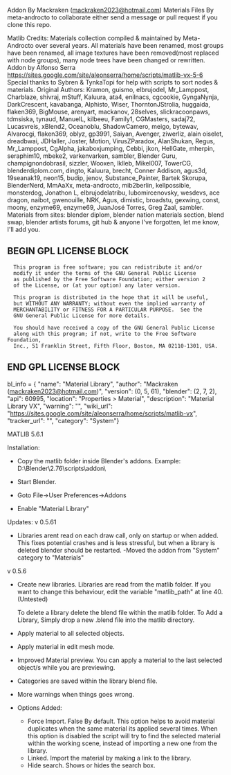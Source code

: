 Addon By Mackraken (mackraken2023@hotmail.com)
Materials Files By meta-androcto
to collaborate either send a message or pull request if you clone this repo.

Matlib Credits:
Materials collection compiled & maintained by Meta-Androcto over several years.
All materials have been renamed, most groups have been renamed, all image textures have been removed(most replaced with node groups), many node trees have been changed or rewritten.
Addon by Alfonso Serra https://sites.google.com/site/aleonserra/home/scripts/matlib-vx-5-6
Special thanks to Sybren & TynkaTopi for help with scripts to sort nodes & materials.
Original Authors: 
Kramon, guismo, elbrujodel,  Mr_Lamppost, Charblaze, shivraj, mStuff, Kaluura, ata4, enilnacs, cgcookie, 
GyngaNynja, DarkCrescent, kavabanga, Alphisto, Wiser, ThorntonJStrolia, huggaida, flaken369, BigMouse, arenyart,
mackanov, 28selves, slickracoonpaws, tdmsiska, tynaud, ManuelL, kilbeeu, Family1, CGMasters, sadaj72,
Lucasvreis, xBlend2, Oceanoblu, ShadowCamero, meigo, bytewav, Alvarocgi, flaken369, oblyz, gp3991,
Saiyan, Avenger, ziwerliz, alain oiselet, dreadbwai, JDHaller, Joster, Motion, VirusZParadox, AlanShukan, 
Regus, Mr_Lamppost, CgAlpha, jakaboxjumping, Cebbi, jkon, HellGate, mherpin, seraphim10, mbeke2, varkenvarken, sambler, Blender Guru, 
champignondobrasil, sizzler, Wooxen, lklleb, Mikel007, TowerCG, blenderdiplom.com, dingto, Kaluura, brecht,
Conner Addison, agus3d, 19seanak19, neon15, budip, jenov, Substance_Painter, Bartek Skorupa, BlenderNerd, MmAaXx,
meta-androcto, mib2berlin, kellpossible, monsterdog, Jonathon L, elbrujodelatribu, lubomircenovsky, wesdevs,
ace dragon, naibot, gwenouille, NRK, Agus, dimistic, broadstu, gexwing, const, moony, enzyme69, enzyme69, JuanJosé Torres, Greg Zaal, sambler.
Materials from sites:
blender diplom, blender nation materials section, blend swap, blender artists forums, git hub & anyone I've forgotten, let me know, I'll add you.

## BEGIN GPL LICENSE BLOCK #####
```
  This program is free software; you can redistribute it and/or
  modify it under the terms of the GNU General Public License
  as published by the Free Software Foundation; either version 2
  of the License, or (at your option) any later version.

  This program is distributed in the hope that it will be useful,
  but WITHOUT ANY WARRANTY; without even the implied warranty of
  MERCHANTABILITY or FITNESS FOR A PARTICULAR PURPOSE.  See the
  GNU General Public License for more details.

  You should have received a copy of the GNU General Public License
  along with this program; if not, write to the Free Software Foundation,
  Inc., 51 Franklin Street, Fifth Floor, Boston, MA 02110-1301, USA.
```

## END GPL LICENSE BLOCK 

bl_info = {
	"name": "Material Library",
	"author": "Mackraken (mackraken2023@hotmail.com)",
	"version": (0, 5, 61),
	"blender": (2, 7, 2),
	"api": 60995,
	"location": "Properties > Material",
	"description": "Material Library VX",
	"warning": "",
	"wiki_url": "https://sites.google.com/site/aleonserra/home/scripts/matlib-vx",
	"tracker_url": "",
	"category": "System"}

MATLIB 5.6.1

Installation:

- Copy the matlib folder inside Blender's addons.
Example: D:\Blender\2.76\scripts\addon\

- Start Blender.
- Goto File->User Preferences->Addons
- Enable "Material Library"


Updates:
v 0.5.61
- Libraries arent read on each draw call, only on startup or when added. This fixes potential crashes and is less stressful, but  when a library is deleted blender should be restarted.
-Moved the addon from "System" category to "Materials"

v 0.5.6
- Create new libraries.
	Libraries are read from the matlib folder. If you want to change this behaviour, edit the variable "matlib_path" at line 40. (Untested)
	
	To delete a library delete the blend file within the matlib folder.
        To Add a Library, Simply drop a new .blend file into the matlib directory.

- Apply material to all selected objects.

- Apply material in edit mesh mode.

- Improved Material preview.
	You can apply a material to the last selected object/s while you are previewing.

- Categories are saved within the library blend file.

- More warnings when things goes wrong.

- Options Added:
	- Force Import. False By default.
		This option helps to avoid material duplicates when the same material its applied several times.
		When this option is disabled the script will try to find the selected material within the working scene, instead of importing a new one from the library. 
	- Linked.
		Import the material by making a link to the library.
	- Hide search.
		Shows or hides the search box.


